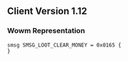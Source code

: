 ## Client Version 1.12

### Wowm Representation
```rust,ignore
smsg SMSG_LOOT_CLEAR_MONEY = 0x0165 {
}

```
